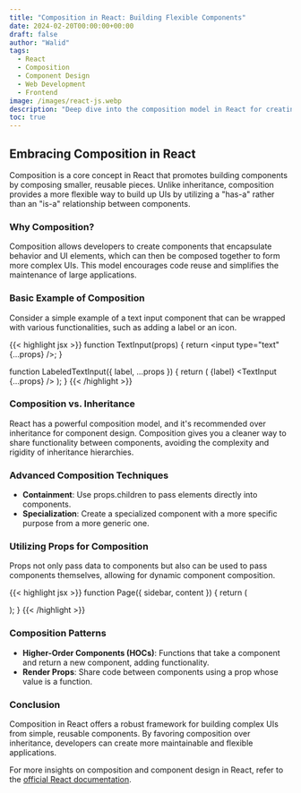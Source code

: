 ```yaml
---
title: "Composition in React: Building Flexible Components"
date: 2024-02-20T00:00:00+00:00
draft: false
author: "Walid"
tags:
  - React
  - Composition
  - Component Design
  - Web Development
  - Frontend
image: /images/react-js.webp
description: "Deep dive into the composition model in React for creating flexible and reusable components."
toc: true
---
```


## Embracing Composition in React

Composition is a core concept in React that promotes building components by composing smaller, reusable pieces. Unlike inheritance, composition provides a more flexible way to build up UIs by utilizing a "has-a" rather than an "is-a" relationship between components.

### Why Composition?

Composition allows developers to create components that encapsulate behavior and UI elements, which can then be composed together to form more complex UIs. This model encourages code reuse and simplifies the maintenance of large applications.

### Basic Example of Composition

Consider a simple example of a text input component that can be wrapped with various functionalities, such as adding a label or an icon.

{{< highlight jsx >}}
function TextInput(props) {
  return <input type="text" {...props} />;
}

function LabeledTextInput({ label, ...props }) {
  return (
    <label>
      {label}
      <TextInput {...props} />
    </label>
  );
}
{{< /highlight >}}

### Composition vs. Inheritance

React has a powerful composition model, and it's recommended over inheritance for component design. Composition gives you a cleaner way to share functionality between components, avoiding the complexity and rigidity of inheritance hierarchies.

### Advanced Composition Techniques

- **Containment**: Use props.children to pass elements directly into components.
- **Specialization**: Create a specialized component with a more specific purpose from a more generic one.

### Utilizing Props for Composition

Props not only pass data to components but also can be used to pass components themselves, allowing for dynamic component composition.

{{< highlight jsx >}}
function Page({ sidebar, content }) {
  return (
    <div>
      <Sidebar content={sidebar} />
      <Content block={content} />
    </div>
  );
}
{{< /highlight >}}

### Composition Patterns

- **Higher-Order Components (HOCs)**: Functions that take a component and return a new component, adding functionality.
- **Render Props**: Share code between components using a prop whose value is a function.

### Conclusion

Composition in React offers a robust framework for building complex UIs from simple, reusable components. By favoring composition over inheritance, developers can create more maintainable and flexible applications.

For more insights on composition and component design in React, refer to the [official React documentation](https://reactjs.org/docs/composition-vs-inheritance.html).
